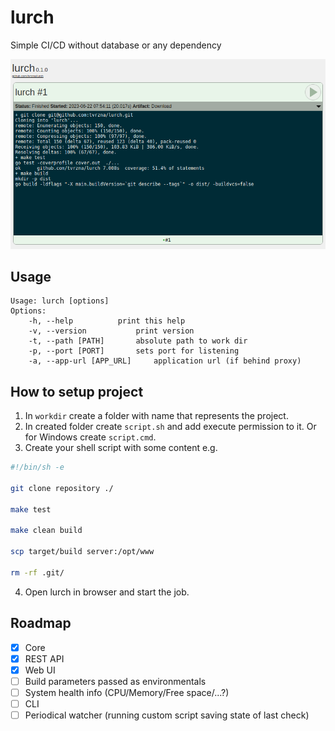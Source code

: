 # lurch

Simple CI/CD without database or any dependency

![](screenshot.png)

## Usage
```
Usage: lurch [options]
Options:
	-h, --help			print this help
	-v, --version			print version
	-t, --path [PATH]		absolute path to work dir
	-p, --port [PORT]		sets port for listening
	-a, --app-url [APP_URL]		application url (if behind proxy)
```

## How to setup project
1. In `workdir` create a folder with name that represents the project.
2. In created folder create `script.sh` and add execute permission to it. Or for Windows create `script.cmd`.
3. Create your shell script with some content e.g.
```bash
#!/bin/sh -e

git clone repository ./

make test

make clean build

scp target/build server:/opt/www

rm -rf .git/
```
4. Open lurch in browser and start the job.

## Roadmap
- [x] Core
- [x] REST API
- [x] Web UI
- [ ] Build parameters passed as environmentals
- [ ] System health info (CPU/Memory/Free space/...?)
- [ ] CLI
- [ ] Periodical watcher (running custom script saving state of last check)